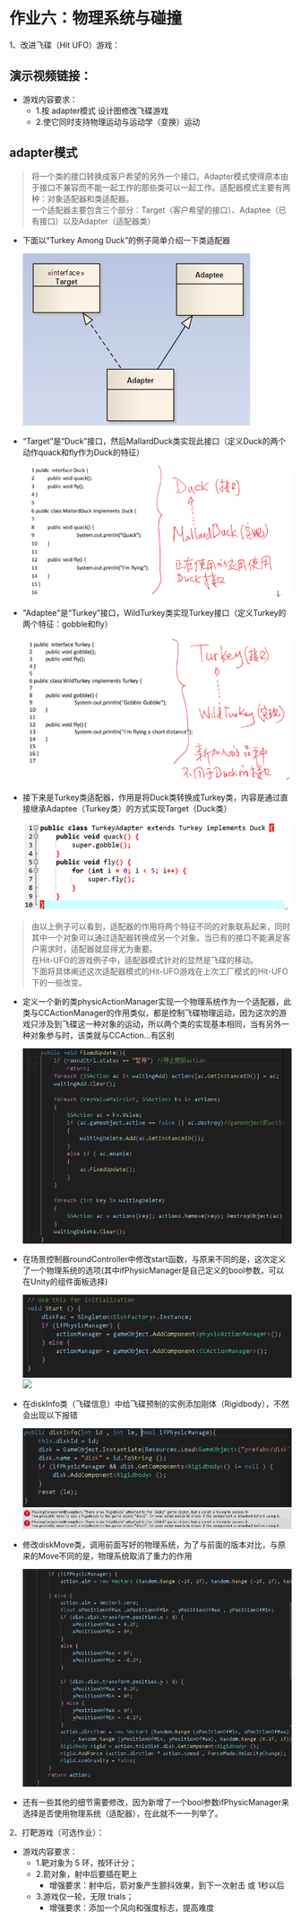 # 作业六：物理系统与碰撞  
1、改进飞碟（Hit UFO）游戏：
## 演示视频链接：
- 游戏内容要求： 
   - 1.按 adapter模式 设计图修改飞碟游戏
   - 2.使它同时支持物理运动与运动学（变换）运动  
## adapter模式
> 将一个类的接口转换成客户希望的另外一个接口。Adapter模式使得原本由于接口不兼容而不能一起工作的那些类可以一起工作。适配器模式主要有两种：对象适配器和类适配器。    
一个适配器主要包含三个部分：Target（客户希望的接口）、Adaptee（已有接口）以及Adapter（适配器类）  

- 下面以“Turkey Among Duck”的例子简单介绍一下类适配器  
  
   ![](images/adapter0.png)  
      
- “Target”是“Duck”接口，然后MallardDuck类实现此接口（定义Duck的两个动作quack和fly作为Duck的特征）  
  
   ![](images/adapter1.png)  
  
- "Adaptee"是“Turkey”接口，WildTurkey类实现Turkey接口（定义Turkey的两个特征：gobble和fly）  
  
   ![](images/adapter2.png)  
     
- 接下来是Turkey类适配器，作用是将Duck类转换成Turkey类，内容是通过直接继承Adaptee（Turkey类）的方式实现Target（Duck类）  
  
   ![](images/adapter3.png)  
     
> 由以上例子可以看到，适配器的作用将两个特征不同的对象联系起来，同时其中一个对象可以通过适配器转换成另一个对象。当已有的接口不能满足客户需求时，适配器就显得尤为重要。  
在Hit-UFO的游戏例子中，适配器模式针对的显然是飞碟的移动。  
下面将具体阐述这次适配器模式的Hit-UFO游戏在上次工厂模式的Hit-UFO下的一些改变。  
  

- 定义一个新的类physicActionManager实现一个物理系统作为一个适配器，此类与CCActionManager的作用类似，都是控制飞碟物理运动，因为这次的游戏只涉及到飞碟这一种对象的运动，所以两个类的实现基本相同，当有另外一种对象参与时，该类就与CCAction...有区别  

   ![](images/con0.png)  
     


- 在场景控制器roundController中修改start函数，与原来不同的是，这次定义了一个物理系统的选项(其中ifPhysicManager是自己定义的bool参数，可以在Unity的组件面板选择)  
  
   ![](images/con1.png)  
   ![](images/con2.png)  
     
- 在diskInfo类（飞碟信息）中给飞碟预制的实例添加刚体（Rigidbody），不然会出现以下报错  
  
   ![](images/rigi.png)  
   ![](images/err.png)     
  
- 修改diskMove类，调用前面写好的物理系统，为了与前面的版本对比，与原来的Move不同的是，物理系统取消了重力的作用  
  
   ![](images/move.png)  
     
- 还有一些其他的细节需要修改，因为新增了一个bool参数ifPhysicManager来选择是否使用物理系统（适配器），在此就不一一列举了。  
  

2、打靶游戏（可选作业）：
- 游戏内容要求： 
   - 1.靶对象为 5 环，按环计分；
   - 2.箭对象，射中后要插在靶上 
      - 增强要求：射中后，箭对象产生颤抖效果，到下一次射击 或 1秒以后
   - 3.游戏仅一轮，无限 trials； 
      - 增强要求：添加一个风向和强度标志，提高难度